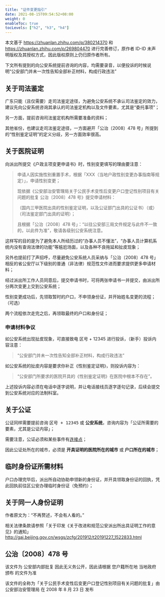 ```yaml
---
title: "证件变更指引"
date: 2021-08-15T09:54:52+08:00
weight: 0
enableToc: true
tocLevels: ["h2", "h3", "h4"]
---
```


本文基于 <https://zhuanlan.zhihu.com/p/380214370> 和 <https://zhuanlan.zhihu.com/p/269804470> 进行完善修订，原作者 ID-ID 未声明版权及其授权方式，因此版权原则上仍归原作者所有。

下文所有提到的向公安系统提前咨询的内容，均需要录音，以便投诉的时候说明“公安部门并未一次性告知全部补正材料，构成行政违法”

## 关于司法鉴定

广东只能（且仅需要）走司法鉴定途径，为避免公安系统不承认司法鉴定的效力，建议先向公安系统咨询其承认的司法鉴定机构以及文件要素，尤其是“委托事项”；

另一方面，提前咨询司法鉴定机构所需要准备的资料；

其他省份，也建议走司法鉴定途径，一方面避开「公治〔2008〕478 号」所提到的“性别鉴定证明”的定义分歧，另一方面效率很高。

## 关于医院证明

向派出所提交《户政主项变更申请书》时，性别变更填写的理由要注意：

> 申请人因实施性别重置手术，根据「XXX（当地户政性别变更办事指南等规定）」，申请性别变更；
>
> 现依据《公安部治安管理局关于公民手术变性后变更户口登记性别项目有关问题的批复 公治〔2008〕478 号》提交申请材料：
>
>（国内三甲医院出具的性别鉴定证明，以及公证部门出具的公证书）（或）（司法鉴定部门出具的证明）；
>
> 且根据「公治〔2008〕478 号」：“以往公安部三局文件规定与此件不一致的，以此件为准”，敬请各级别公安系统注意。

这样写的目的是为了避免本人所经历过的“办事人员不懂法”，“办事人员计算机系统内没有查询法律的功能”等尴尬场面，以及各种不良拖延和扯皮现象；

另外也提前打了声招呼，尽量避免公安系统人员采纳与「公治〔2008〕478 号」相反的省公安厅以下级别的普通（非法律）规范性文件进而要求提供更多申请材料；

经过派出所工作人员同意后，提交申请书时，可将两张申请书一并提交，由派出所分两次变更上交到公安系统；

性别变更成功后，先领取暂时的户口，不申领身份证，并开始姓名变更的流程；（可选）

两个流程依次走完之后，再领取最终的户口和身份证；

### 申请材料争议

如公安系统出现扯皮现象，可直接致电 区号 + 12345 进行投诉，（新手）投诉内容注意：

> “公安部门并未一次性告知全部补正材料，构成行政违法”

如公安系统的扯皮内容是要求你补正《性别鉴定证明》，则投诉内容为：

> “公安部门所要求的医院开具的《性别鉴定证明》在医院中根本不存在”。

上述投诉内容必须在电话中逐字说明，并让电话接线员逐字逐句记录，后续会提交到公安系统对应的法制科室。

## 关于公证

公证同样需要提前咨询 <kbd>区号 + 12345</kbd> 或 **公安系统**，咨询内容为「公证所需要的要素，尤其是公证内容」；

需要注意，公证必须和某些事件有[连接点](https://baike.baidu.com/item/连接点)；

因此公证处所在的城市，必须是 **开具证明的医院所在的城市** 或 **户口所在的城市**；

## 临时身份证所需材料

户口办理完毕后，派出所自动协助申领新的身份证，并开具领取身份证的回执，凭此回执前往区公安办理临时身份证（免预约）；

## 关于同一人身份证明

作者原文为：“不再赘述，不会有人看的。”

相关法律条款请参照「关于印发《关于改进和规范公安派出所出具证明工作的意见》的通知」\
<http://gaj.beijing.gov.cn/wsgs/zcfg/201912/t20191227_1522833.html>

## 公治〔2008〕478 号

该文件为 公安部内部批复 因此无义务公开，因此请根据 您户籍所在地 当地政府颁布 的文件为准

该文件的全称为「关于公民手术变性后变更户口登记性别项目有关问题的批复」由 公安部治安管理局 在 2008 年 8 月 23 日 发布
